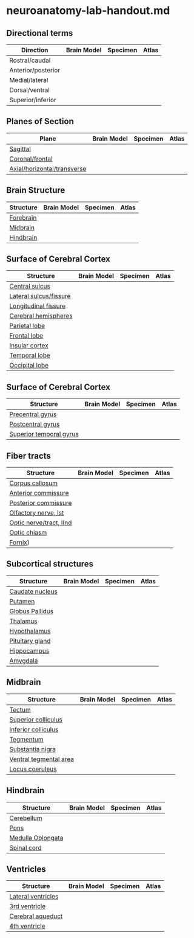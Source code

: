 # neuroanatomy-lab-handout.md

## Directional terms

| Direction          | Brain Model | Specimen | Atlas |
|--------------------|-------------|----------|-------|
| Rostral/caudal     |             |          |       |
| Anterior/posterior |             |          |       |
| Medial/lateral     |             |          |       |
| Dorsal/ventral     |             |          |       |
| Superior/inferior  |             |          |       |

## Planes of Section

| Plane                      | Brain Model | Specimen | Atlas |
|----------------------------|-------------|----------|-------|
| [Sagittal](https://en.wikipedia.org/wiki/Sagittal_plane)                   |             |          |       |
| [Coronal/frontal](https://en.wikipedia.org/wiki/Coronal_plane) |             |          |       |
| [Axial/horizontal/transverse](https://en.wikipedia.org/wiki/Transverse_plane)           |             |          |       |

## Brain Structure

| Structure                  | Brain Model | Specimen | Atlas |
|----------------------------|-------------|----------|-------|
| [Forebrain](https://en.wikipedia.org/wiki/Prosencephalon)                  |             |          |       |
| [Midbrain](https://en.wikipedia.org/wiki/Midbrain)                   |             |          |       |
| [Hindbrain](https://en.wikipedia.org/wiki/Rhombencephalon)                  |             |          |       |

## Surface of Cerebral Cortex

| Structure                  | Brain Model | Specimen | Atlas |
|----------------------------|-------------|----------|-------|
| [Central sulcus](https://en.wikipedia.org/wiki/Central_sulcus)             |             |          |       |
| [Lateral sulcus/fissure](https://en.wikipedia.org/wiki/Lateral_sulcus)     |             |          |       |
| [Longitudinal fissure](https://en.wikipedia.org/wiki/Medial_longitudinal_fissure)       |             |          |       |
| [Cerebral hemispheres](https://en.wikipedia.org/wiki/Cerebral_hemisphere)       |             |          |       |
| [Parietal lobe](https://en.wikipedia.org/wiki/Parietal_lobe)              |             |          |       |
| [Frontal lobe](https://en.wikipedia.org/wiki/Frontal_lobe)               |             |          |       |
| [Insular cortex](https://en.wikipedia.org/wiki/Insular_cortex)             |             |          |       |
| [Temporal lobe](https://en.wikipedia.org/wiki/Temporal_lobe)              |             |          |       |
| [Occipital lobe](https://en.wikipedia.org/wiki/Occipital_lobe)             |             |          |       |

## Surface of Cerebral Cortex

| Structure                  | Brain Model | Specimen | Atlas |
|----------------------------|-------------|----------|-------|
| [Precentral gyrus](https://en.wikipedia.org/wiki/Precentral_gyrus)           |             |          |       |
| [Postcentral gyrus](https://en.wikipedia.org/wiki/Postcentral_gyrus)          |             |          |       |
| [Superior temporal gyrus](https://en.wikipedia.org/wiki/Superior_temporal_gyrus)    |             |          |       |

## Fiber tracts

| Structure                  | Brain Model | Specimen | Atlas |
|----------------------------|-------------|----------|-------|
| [Corpus callosum](https://en.wikipedia.org/wiki/Corpus_callosum)            |             |          |       |
| [Anterior commissure](https://en.wikipedia.org/wiki/Anterior_commissure)        |             |          |       |
| [Posterior commissure](https://en.wikipedia.org/wiki/Posterior_commissure)       |             |          |       |
| [Olfactory nerve, Ist](https://en.wikipedia.org/wiki/Olfactory_nerve)       |             |          |       |
| [Optic nerve/tract, IInd](https://en.wikipedia.org/wiki/Optic_nerve)    |             |          |       |
| [Optic chiasm](https://en.wikipedia.org/wiki/Optic_chiasm)               |             |          |       |
| [Fornix](https://en.wikipedia.org/wiki/Fornix_\(neuroanatomy))                     |             |          |       |


## Subcortical structures

| Structure                  | Brain Model | Specimen | Atlas |
|----------------------------|-------------|----------|-------|
| [Caudate nucleus](https://en.wikipedia.org/wiki/Caudate_nucleus)            |             |          |       |
| [Putamen](https://en.wikipedia.org/wiki/Putamen)                    |             |          |       |
| [Globus Pallidus](https://en.wikipedia.org/wiki/Globus_pallidus)            |             |          |       |
| [Thalamus](https://en.wikipedia.org/wiki/Thalamus)                   |             |          |       |
| [Hypothalamus](https://en.wikipedia.org/wiki/Hypothalamus)               |             |          |       |
| [Pituitary gland](https://en.wikipedia.org/wiki/Pituitary_gland)            |             |          |       |
| [Hippocampus](https://en.wikipedia.org/wiki/Hippocampus)                |             |          |       |
| [Amygdala](https://en.wikipedia.org/wiki/Amygdala)                   |             |          |       |

## Midbrain

| Structure                  | Brain Model | Specimen | Atlas |
|----------------------------|-------------|----------|-------|
| [Tectum](https://en.wikipedia.org/wiki/Midbrain_tectum)                     |             |          |       |
| [Superior colliculus](https://en.wikipedia.org/wiki/Superior_colliculus)        |             |          |       |
| [Inferior colliculus](https://en.wikipedia.org/wiki/Inferior_colliculus)        |             |          |       |
| [Tegmentum](https://en.wikipedia.org/wiki/Tegmentum)                  |             |          |       |
| [Substantia nigra](https://en.wikipedia.org/wiki/Substantia_nigra)           |             |          |       |
| [Ventral tegmental area](https://en.wikipedia.org/wiki/Ventral_tegmental_area)     |             |          |       |
| [Locus coeruleus](https://en.wikipedia.org/wiki/Locus_coeruleus)            |             |          |       |

## Hindbrain

| Structure                  | Brain Model | Specimen | Atlas |
|----------------------------|-------------|----------|-------|
| [Cerebellum](https://en.wikipedia.org/wiki/Cerebellum)                 |             |          |       |
| [Pons](https://en.wikipedia.org/wiki/Pons)                       |             |          |       |
| [Medulla Oblongata](https://en.wikipedia.org/wiki/Medulla_oblongata)          |             |          |       |
| [Spinal cord](https://en.wikipedia.org/wiki/Spinal_cord)                |             |          |       |

## Ventricles

| Structure                  | Brain Model | Specimen | Atlas |
|----------------------------|-------------|----------|-------|
| [Lateral ventricles](https://en.wikipedia.org/wiki/Lateral_ventricles)         |             |          |       |
| [3rd ventricle](https://en.wikipedia.org/wiki/Third_ventricle)              |             |          |       |
| [Cerebral aqueduct](https://en.wikipedia.org/wiki/Cerebral_aqueduct)          |             |          |       |
| [4th ventricle](https://en.wikipedia.org/wiki/Fourth_ventricle)              |             |          |       |         





